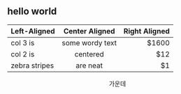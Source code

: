 ## hello world

|  Left-Aligned |  Center Aligned | Right Aligned |
| :------------ | :-------------: | ------------: |
| col 3 is      | some wordy text |         $1600 |
| col 2 is      |     centered    |           $12 |
| zebra stripes |     are neat    |            $1 |


<center>가운데</center>  
